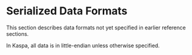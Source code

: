 # Serialized Data Formats

This section describes data formats not yet specified in earlier reference sections.

In Kaspa, all data is in little-endian unless otherwise specified.

